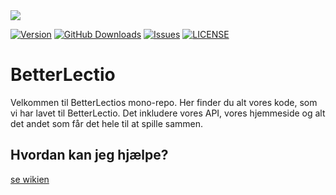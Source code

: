 <img src="https://github.com/BetterLectio/betterLectio/blob/main/banner.png?raw=true">

[![Version](https://img.shields.io/github/v/release/BetterLectio/betterlectio?style=for-the-badge)]()
[![GitHub Downloads](https://img.shields.io/github/downloads/BetterLectio/betterlectio/total?style=for-the-badge)]()
[![Issues](https://img.shields.io/github/issues/BetterLectio/betterlectio?style=for-the-badge)]()
[![LICENSE](https://img.shields.io/github/license/BetterLectio/betterlectio?style=for-the-badge)]()

# BetterLectio

Velkommen til BetterLectios mono-repo. Her finder du alt vores kode, som vi har lavet til BetterLectio.
Det inkludere vores API, vores hjemmeside og alt det andet som får det hele til at spille sammen.

## Hvordan kan jeg hjælpe?
[se wikien](https://github.com/BetterLectio/betterLectio/wiki)
